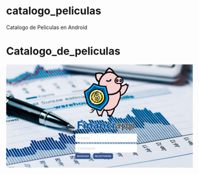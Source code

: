 # catalogo_peliculas
 Catalogo de Peliculas en Android
# Catalogo_de_peliculas

![Inició](Inicio.png)